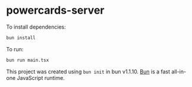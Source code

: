 # powercards-server

To install dependencies:

```bash
bun install
```

To run:

```bash
bun run main.tsx
```

This project was created using `bun init` in bun v1.1.10. [Bun](https://bun.sh) is a fast all-in-one JavaScript runtime.

